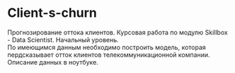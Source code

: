 # Client-s-churn
Прогнозирование оттока клиентов. Курсовая работа по модулю Skillbox - Data Scientist. Начальный уровень.  
По имеющимся данным необходимо построить модель, которая пердсказывает отток клиентов телекоммуникационной компании.  
Описание данных в ноутбуке.
